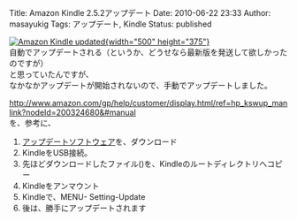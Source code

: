 Title: Amazon Kindle 2.5.2アップデート
Date: 2010-06-22 23:33
Author: masayukig
Tags: アップデート, Kindle
Status: published

[![Amazon Kindle
updated](http://farm2.static.flickr.com/1309/4723870177_9dca605c35.jpg){width="500"
height="375"}](http://www.flickr.com/photos/masayun/4723870177/ "Amazon Kindle updated by masayukig, on Flickr")  
自動でアップデートされる（というか、どうせなら最新版を発送して欲しかったのですが）  
と思っていたんですが、  
なかなかアップデートが開始されないので、手動でアップデートしました。

<http://www.amazon.com/gp/help/customer/display.html/ref=hp_kswup_manlink?nodeId=200324680&#manual>  
を、参考に、

1.  [アップデートソフトウェア](https://s3.amazonaws.com/G7G_FirmwareUpdates_WebDownloads/Update_kindle2_gw_2.5.2.bin)を、ダウンロード
2.  KindleをUSB接続。
3.  先ほどダウンロードしたファイル()を、Kindleのルートディレクトリへコピー
4.  Kindleをアンマウント
5.  Kindleで、MENU- Setting-Update
6.  後は、勝手にアップデートされます

